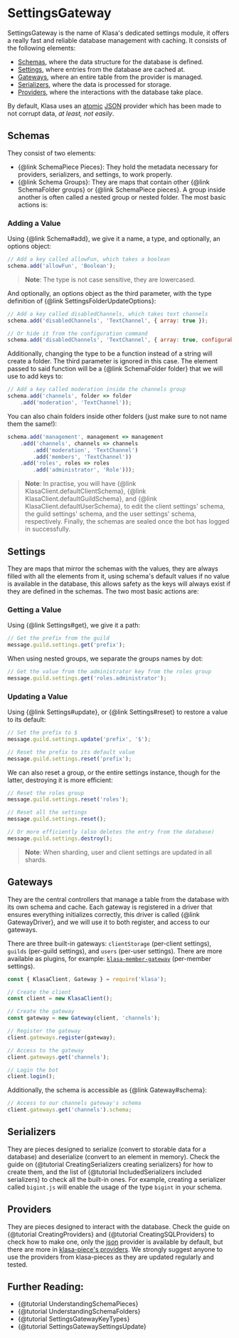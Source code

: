 # SettingsGateway

SettingsGateway is the name of Klasa's dedicated settings module, it offers a really fast and reliable database management with caching. It consists of the following elements:

- [Schemas](#Schemas), where the data structure for the database is defined.
- [Settings](#Settings), where entries from the database are cached at.
- [Gateways](#Gateways), where an entire table from the provider is managed.
- [Serializers](#Serializers), where the data is processed for storage.
- [Providers](#Providers), where the interactions with the database take place.

By default, Klasa uses an [atomic][atomic] [JSON][json] provider which has been made to not corrupt data, *at least, not easily*.

## Schemas

They consist of two elements:

- {@link SchemaPiece Pieces}: They hold the metadata necessary for providers, serializers, and settings, to work properly.
- {@link Schema Groups}: They are maps that contain other {@link SchemaFolder groups} or {@link SchemaPiece pieces}. A group inside another is often called a nested group or nested folder. The most basic actions is:

### Adding a Value

Using {@link Schema#add}, we give it a name, a type, and optionally, an options object:

```javascript
// Add a key called allowFun, which takes a boolean
schema.add('allowFun', 'Boolean');
```

> **Note**: The type is not case sensitive, they are lowercased.

And optionally, an options object as the third parameter, with the type definition of {@link SettingsFolderUpdateOptions}:

```javascript
// Add a key called disabledChannels, which takes text channels
schema.add('disabledChannels', 'TextChannel', { array: true });

// Or hide it from the configuration command
schema.add('disabledChannels', 'TextChannel', { array: true, configurable: false });
```

Additionally, changing the type to be a function instead of a string will create a folder. The third parameter is ignored in this case. The element passed to said function will be a {@link SchemaFolder folder} that we will use to add keys to:

```javascript
// Add a key called moderation inside the channels group
schema.add('channels', folder => folder
	.add('moderation', 'TextChannel'));
```

You can also chain folders inside other folders (just make sure to not name them the same!):

```javascript
schema.add('management', management => management
	.add('channels', channels => channels
		.add('moderation', 'TextChannel')
		.add('members', 'TextChannel'))
	.add('roles', roles => roles
		.add('administrator', 'Role')));
```

> **Note**: In practise, you will have {@link KlasaClient.defaultClientSchema}, {@link KlasaClient.defaultGuildSchema}, and {@link KlasaClient.defaultUserSchema}, to edit the client settings' schema, the guild settings' schema, and the user settings' schema, respectively. Finally, the schemas are sealed once the bot has logged in successfully.

## Settings

They are maps that mirror the schemas with the values, they are always filled with all the elements from it, using schema's default values if no value is available in the database, this allows safety as the keys will always exist if they are defined in the schemas. The two most basic actions are:

### Getting a Value

Using {@link Settings#get}, we give it a path:

```javascript
// Get the prefix from the guild
message.guild.settings.get('prefix');
```

When using nested groups, we separate the groups names by dot:

```javascript
// Get the value from the administrator key from the roles group
message.guild.settings.get('roles.administrator');
```

### Updating a Value

Using {@link Settings#update}, or {@link Settings#reset} to restore a value to its default:

```javascript
// Set the prefix to $
message.guild.settings.update('prefix', '$');

// Reset the prefix to its default value
message.guild.settings.reset('prefix');
```

We can also reset a group, or the entire settings instance, though for the latter, destroying it is more efficient:

```javascript
// Reset the roles group
message.guild.settings.reset('roles');

// Reset all the settings
message.guild.settings.reset();

// Or more efficiently (also deletes the entry from the database)
message.guild.settings.destroy();
```

> **Note**: When sharding, user and client settings are updated in all shards.

## Gateways

They are the central controllers that manage a table from the database with its own schema and cache. Each gateway is registered in a driver that ensures everything initializes correctly, this driver is called {@link GatewayDriver}, and we will use it to both register, and access to our gateways.

There are three built-in gateways: `clientStorage` (per-client settings), `guilds` (per-guild settings), and `users` (per-user settings). There are more available as plugins, for example: [`klasa-member-gateway`][klasamembergateway] (per-member settings).

```javascript
const { KlasaClient, Gateway } = require('klasa');

// Create the client
const client = new KlasaClient();

// Create the gateway
const gateway = new Gateway(client, 'channels');

// Register the gateway
client.gateways.register(gateway);

// Access to the gateway
client.gateways.get('channels');

// Login the bot
client.login();
```

Additionally, the schema is accessible as {@link Gateway#schema}:

```javascript
// Access to our channels gateway's schema
client.gateways.get('channels').schema;
```

## Serializers

They are pieces designed to serialize (convert to storable data for a database) and deserialize (convert to an element in memory). Check the guide on {@tutorial CreatingSerializers creating serializers} for how to create them, and the list of {@tutorial IncludedSerializers included serializers} to check all the built-in ones. For example, creating a serializer called `bigint.js` will enable the usage of the type `bigint` in your schema.

## Providers

They are pieces designed to interact with the database. Check the guide on {@tutorial CreatingProviders} and {@tutorial CreatingSQLProviders} to check how to make one, only the [json][json] provider is available by default, but there are more in [klasa-piece's providers][klasapieceproviders]. We strongly suggest anyone to use the providers from klasa-pieces as they are updated regularly and tested.

## Further Reading:

- {@tutorial UnderstandingSchemaPieces}
- {@tutorial UnderstandingSchemaFolders}
- {@tutorial SettingsGatewayKeyTypes}
- {@tutorial SettingsGatewaySettingsUpdate}

[json]: https://github.com/dirigeants/klasa/blob/master/src/providers/json.js
[atomic]: https://en.wikipedia.org/wiki/Atomicity_%28database_systems%29
[klasamembergateway]: https://github.com/dirigeants/klasa-member-gateway
[klasapieceproviders]: https://github.com/dirigeants/klasa-pieces/tree/master/providers

<!-- Thanks to the abstraction of SettingsGateway, the developer has many options, for example, if you want to change the database that manages the data, you just change one line of code, without needing to rewrite everything that relies on it, nor you need to rewrite the interface itself in order to be able to work with a different database.

## Database Engine

As mentioned before, SettingsGateway is abstracted, it does not rely on a very specific database, but can use any of them. In a production bot, you may want to use a process-based database such as rethinkdb, mongodb or postgresql, you can check and download them from the [klasa-pieces](https://github.com/dirigeants/klasa-pieces/) repository so you don't need to make one from scratch.

Now... how do we update it? Go to your main file, where {@link KlasaClient} is initialized, and add a new option to your {@link KlasaClientOptions}. The following code snippet as an example:

```javascript
const client = new KlasaClient({ providers: { default: 'rethinkdb' } });
```

If you have other options, such as a prefix, then your main file would look like this:

```javascript
const { KlasaClient } = require('klasa');

new KlasaClient({
	prefix: 'k!',
	providers: { default: 'rethinkdb' }
}).login('A_BEAUTIFUL_TOKEN_AINT_IT?');
```

And now, you're using rethinkdb's provider to store the data from SettingsGateway.

## Creating Gateways

Another advantage of using this interface is that it can handle multiple databases simultaneously, for example, Klasa handles 3 gateways at the same time: `clientStorage` for Client, `guilds` for Guild and `users` for User. Plus, there's the possibility to add a new {@link Gateway} by using {@link KlasaClient#gateways}:

Let's say I want to add a new Gateway instance called `channels` that stores data to complement our permissions, and I want the **postgresql** provider to handle it but **rethinkdb** as the default provider.

```javascript
const { KlasaClient, Schema } = require('klasa');

const client = new KlasaClient({
	prefix: 'k!',
	providers: { default: 'rethinkdb' }
});

// Now, we create it:
client.gateways.register('channels', {
	provider: 'postgresql',
	schema: new Schema()
		.add('disabledCommands', 'Command', { array: true })
		.add('commandThrottle', 'Integer', { default: 5, min: 0, max: 60 })
		.add('commandReset', 'Integer', { default: 2, min: 0, max: 30 })
});

client.login('A_BEAUTIFUL_TOKEN_AINT_IT?');
```

> **Note**: You can have any schema, check the links below to understand how to expand it later.

And then, you can access to it by:

```javascript
client.gateways.get('channels');
```

## Customizing the options for each built-in gateway

This is available in 0.5.0 since the PR [#152](https://github.com/dirigeants/klasa/pull/152), and you're able to configure the three built-in gateways: `guilds`, `users` and `clientStorage`. The option to configure them is {@link KlasaClientOptions.gateways}, where you would add the option `gateways` to your KlasaClientOptions:

```javascript
new Klasa.Client({
	prefix: 'k!',
	providers: { default: 'json' },
	gateways: {
		guilds: { provider: 'rethinkdb' },
		users: { provider: 'postgresql' }
	}
}).login('A_BEAUTIFUL_TOKEN_AINT_IT?');
```

Where the *clientStorage* gateway would take the default options (json provider), the *guilds* gateway would use the rethinkdb provider, and finally the *users* one would use the postgresql provider. These options are {@link GatewayDriver.GatewayDriverAddOptions}. -->
